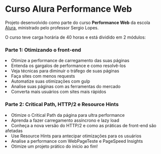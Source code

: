 # Curso Alura Performance Web

<p>Projeto desenvolvido como parte do curso <b>Performance Web</b> da escola <a href="https://www.alura.com.br/">Alura</a>, ministrado pelo professor Sergio Lopes.</p>
<p>O curso teve carga horária de 40 horas e está dividido em 2 módulos:</p>

<h3>Parte 1: Otimizando o front-end</h3>

<li>Otimize a performance de carregamento das suas páginas</li>
<li>Entenda os gargalos de performance e como resolvê-los</li>
<li>Veja técnicas para diminuir o tráfego de suas páginas</li>
<li>Faça sites com menos requests</li>
<li>Automatize suas otimizações com gulp</li>
<li>Analise suas páginas com as ferramentas do mercado</li>
<li>Converta mais usuários com sites mais rápidos</li>

<h3>Parte 2: Critical Path, HTTP/2 e Resource Hints</h3>

<li>Otimize o Critical Path da página para ultra performance</li>
<li>Aprenda a fazer carregamento assíncrono e lazy load</li>
<li>Conheça a nova versão do HTTP/2 e como as práticas de front-end são afetadas</li>
<li>Use Resource Hints para antecipar otimizações para os usuários</li>
<li>Analise a performance com WebPageTeste e PageSpeed Insights</li>
<li>Otimize um projeto prático do início ao fim!</li>
